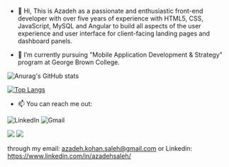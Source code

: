 - 👋 Hi, This is Azadeh as a passionate and enthusiastic front-end developer with over five years of experience with HTML5, CSS, JavaScript, MySQL and Angular to build all aspects of the user experience and user interface for client-facing landing pages and dashboard panels.

- 🌱 I’m currently pursuing "Mobile Application Development & Strategy" program at George Brown College.

![Anurag's GitHub stats](https://github-readme-stats.vercel.app/api?username=azadehsaleh&theme=synthwave&show_icons=true)



[![Top Langs](https://github-readme-stats.vercel.app/api/top-langs/?username=azadehsaleh&theme=synthwave)](https://github.com/anuraghazra/github-readme-stats)



- 📫 You can reach me out:

![LinkedIn](https://img.shields.io/badge/linkedin-%230077B5.svg?style=for-the-badge&logo=linkedin&logoColor=white)
![Gmail](https://img.shields.io/badge/Gmail-D14836?style=for-the-badge&logo=gmail&logoColor=white)
<div>
<img src="https://img.shields.io/badge/LinkedIn-0077B5?style=for-the-badge&logo=linkedin&logoColor=white" />  
<img src="https://img.shields.io/badge/Gmail-D14836?style=for-the-badge&logo=gmail&logoColor=white" />
</div>

                     

through my email: azadeh.kohan.saleh@gmail.com or Linkedin: https://www.linkedin.com/in/azadehsaleh/

<!---
azadehsaleh/azadehsaleh is a ✨ special ✨ repository because its `README.md` (this file) appears on your GitHub profile.
You can click the Preview link to take a look at your changes.
--->
